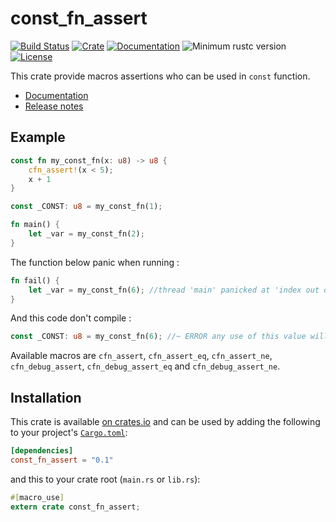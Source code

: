 # const_fn_assert

[![Build Status](https://travis-ci.com/powlpy/const_fn_assert.svg?branch=master)](https://travis-ci.com/powlpy/const_fn_assert)
[![Crate](https://img.shields.io/crates/v/const_fn_assert.svg)](https://crates.io/crates/const_fn_assert)
[![Documentation](https://docs.rs/const_fn_assert/badge.svg)](https://docs.rs/const_fn_assert)
![Minimum rustc version](https://img.shields.io/badge/rustc-1.31+-yellow.svg)
[![License](https://img.shields.io/crates/l/const_fn_assert.svg)](https://github.com/powlpy/const_fn_assert/blob/master/LICENSE)

This crate provide macros assertions who can be used in `const` function.

- [Documentation](https://docs.rs/const_fn_assert)
- [Release notes](https://github.com/powlpy/const_fn_assert/releases)

## Example

```rust
const fn my_const_fn(x: u8) -> u8 {
    cfn_assert!(x < 5);
    x + 1
}

const _CONST: u8 = my_const_fn(1);

fn main() {
    let _var = my_const_fn(2);
}
```

The function below panic when running :
```rust
fn fail() {
    let _var = my_const_fn(6); //thread 'main' panicked at 'index out of bounds: the len is 1 but the index is 1'
}
```
And this code don't compile :
```rust
const _CONST: u8 = my_const_fn(6); //~ ERROR any use of this value will cause an error
```

Available macros are `cfn_assert`, `cfn_assert_eq`, `cfn_assert_ne`, `cfn_debug_assert`, `cfn_debug_assert_eq` and `cfn_debug_assert_ne`.

## Installation

This crate is available
[on crates.io](https://crates.io/crates/const_fn_assert) and can be used by
adding the following to your project's
[`Cargo.toml`](https://doc.rust-lang.org/cargo/reference/manifest.html):

```toml
[dependencies]
const_fn_assert = "0.1"
```

and this to your crate root (`main.rs` or `lib.rs`):

```rust
#[macro_use]
extern crate const_fn_assert;
```
